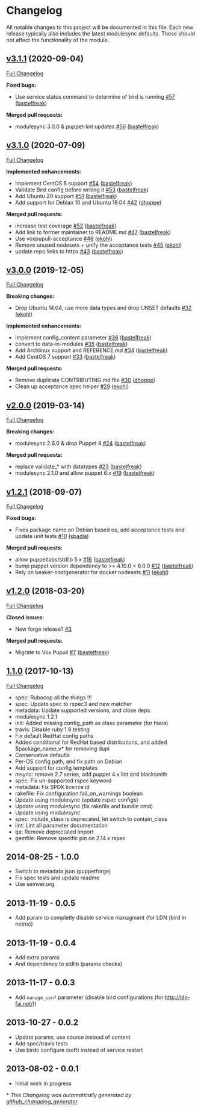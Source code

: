 # Changelog

All notable changes to this project will be documented in this file.
Each new release typically also includes the latest modulesync defaults.
These should not affect the functionality of the module.

## [v3.1.1](https://github.com/voxpupuli/puppet-bird/tree/v3.1.1) (2020-09-04)

[Full Changelog](https://github.com/voxpupuli/puppet-bird/compare/v3.1.0...v3.1.1)

**Fixed bugs:**

- Use service status command to determine of bird is running [\#57](https://github.com/voxpupuli/puppet-bird/pull/57) ([bastelfreak](https://github.com/bastelfreak))

**Merged pull requests:**

- modulesync 3.0.0 & puppet-lint updates [\#56](https://github.com/voxpupuli/puppet-bird/pull/56) ([bastelfreak](https://github.com/bastelfreak))

## [v3.1.0](https://github.com/voxpupuli/puppet-bird/tree/v3.1.0) (2020-07-09)

[Full Changelog](https://github.com/voxpupuli/puppet-bird/compare/v3.0.0...v3.1.0)

**Implemented enhancements:**

- Implement CentOS 6 support [\#54](https://github.com/voxpupuli/puppet-bird/pull/54) ([bastelfreak](https://github.com/bastelfreak))
- Validate Bird config before writing it [\#53](https://github.com/voxpupuli/puppet-bird/pull/53) ([bastelfreak](https://github.com/bastelfreak))
- Add Ubuntu 20 support [\#51](https://github.com/voxpupuli/puppet-bird/pull/51) ([bastelfreak](https://github.com/bastelfreak))
- Add support for Debian 10 and Ubuntu 18.04 [\#42](https://github.com/voxpupuli/puppet-bird/pull/42) ([dhoppe](https://github.com/dhoppe))

**Merged pull requests:**

- increase test coverage [\#52](https://github.com/voxpupuli/puppet-bird/pull/52) ([bastelfreak](https://github.com/bastelfreak))
- Add link to former maintainer to README.md [\#47](https://github.com/voxpupuli/puppet-bird/pull/47) ([bastelfreak](https://github.com/bastelfreak))
- Use voxpupuli-acceptance [\#46](https://github.com/voxpupuli/puppet-bird/pull/46) ([ekohl](https://github.com/ekohl))
- Remove unused nodesets + unify the acceptance tests [\#45](https://github.com/voxpupuli/puppet-bird/pull/45) ([ekohl](https://github.com/ekohl))
- update repo links to https [\#43](https://github.com/voxpupuli/puppet-bird/pull/43) ([bastelfreak](https://github.com/bastelfreak))

## [v3.0.0](https://github.com/voxpupuli/puppet-bird/tree/v3.0.0) (2019-12-05)

[Full Changelog](https://github.com/voxpupuli/puppet-bird/compare/v2.0.0...v3.0.0)

**Breaking changes:**

- Drop Ubuntu 14.04, use more data types and drop UNSET defaults [\#32](https://github.com/voxpupuli/puppet-bird/pull/32) ([ekohl](https://github.com/ekohl))

**Implemented enhancements:**

- Implement config\_content parameter [\#36](https://github.com/voxpupuli/puppet-bird/pull/36) ([bastelfreak](https://github.com/bastelfreak))
- convert to data-in-modules [\#35](https://github.com/voxpupuli/puppet-bird/pull/35) ([bastelfreak](https://github.com/bastelfreak))
- Add Archlinux support and REFERENCE.md [\#34](https://github.com/voxpupuli/puppet-bird/pull/34) ([bastelfreak](https://github.com/bastelfreak))
- Add CentOS 7 support [\#33](https://github.com/voxpupuli/puppet-bird/pull/33) ([bastelfreak](https://github.com/bastelfreak))

**Merged pull requests:**

- Remove duplicate CONTRIBUTING.md file [\#30](https://github.com/voxpupuli/puppet-bird/pull/30) ([dhoppe](https://github.com/dhoppe))
- Clean up acceptance spec helper [\#29](https://github.com/voxpupuli/puppet-bird/pull/29) ([ekohl](https://github.com/ekohl))

## [v2.0.0](https://github.com/voxpupuli/puppet-bird/tree/v2.0.0) (2019-03-14)

[Full Changelog](https://github.com/voxpupuli/puppet-bird/compare/v1.2.1...v2.0.0)

**Breaking changes:**

- modulesync 2.6.0 & drop Puppet 4 [\#24](https://github.com/voxpupuli/puppet-bird/pull/24) ([bastelfreak](https://github.com/bastelfreak))

**Merged pull requests:**

- replace validate\_\* with datatypes [\#23](https://github.com/voxpupuli/puppet-bird/pull/23) ([bastelfreak](https://github.com/bastelfreak))
- modulesync 2.1.0 and allow puppet 6.x [\#19](https://github.com/voxpupuli/puppet-bird/pull/19) ([bastelfreak](https://github.com/bastelfreak))

## [v1.2.1](https://github.com/voxpupuli/puppet-bird/tree/v1.2.1) (2018-09-07)

[Full Changelog](https://github.com/voxpupuli/puppet-bird/compare/v1.2.0...v1.2.1)

**Fixed bugs:**

- Fixes package name on Debian based os, add acceptance tests and update unit tests [\#10](https://github.com/voxpupuli/puppet-bird/pull/10) ([sbadia](https://github.com/sbadia))

**Merged pull requests:**

- allow puppetlabs/stdlib 5.x [\#16](https://github.com/voxpupuli/puppet-bird/pull/16) ([bastelfreak](https://github.com/bastelfreak))
- bump puppet version dependency to \>= 4.10.0 \< 6.0.0 [\#12](https://github.com/voxpupuli/puppet-bird/pull/12) ([bastelfreak](https://github.com/bastelfreak))
- Rely on beaker-hostgenerator for docker nodesets [\#11](https://github.com/voxpupuli/puppet-bird/pull/11) ([ekohl](https://github.com/ekohl))

## [v1.2.0](https://github.com/voxpupuli/puppet-bird/tree/v1.2.0) (2018-03-20)

[Full Changelog](https://github.com/voxpupuli/puppet-bird/compare/1.1.0...v1.2.0)

**Closed issues:**

- New forge release? [\#3](https://github.com/voxpupuli/puppet-bird/issues/3)

**Merged pull requests:**

- Migrate to Vox Pupuli [\#7](https://github.com/voxpupuli/puppet-bird/pull/7) ([bastelfreak](https://github.com/bastelfreak))

## [1.1.0](https://github.com/voxpupuli/puppet-bird/tree/1.1.0) (2017-10-13)

[Full Changelog](https://github.com/voxpupuli/puppet-bird/compare/1.0.0...1.1.0)

* spec: Rubocop all the things !!!
* spec: Update spec to rspec3 and new matcher
* metadata: Update supported versions, and close deps.
* modulesync 1.2.1
* init: Added missing config_path as class parameter (for hiera)
* travis: Disable ruby 1.9 testing
* Fix default RedHat config paths
* Added conditional for RedHat based distributions, and added $package_name_v* for removing dupl
* Conservative defaults
* Per-OS config path, and fix path on Debian
* Add support for config templates
* msync: remove 2.7 series, add puppet 4.x lint and blacksmith
* spec: Fix un-supported rspec keyword
* metadata: Fix SPDX licence id
* rakefile: Fix configuration.fail_on_warnings boolean
* Update using modulesync (update rspec configs)
* Update using modulesync (fix rakefile and bundle cmd)
* Update using modulesync
* spec: include_class is deprecated, let switch to contain_class
* lint: Lint all parameter documentation
* qa: Remove deprectated import
* gemfile: Remove specific pin on 2.14.x rspec

## 2014-08-25 - 1.0.0
* Switch to metadata.json (puppetforge)
* Fix spec tests and update readme
* Use semver.org

## 2013-11-19 - 0.0.5
* Add param to completly disable service managment (for LDN (bird in netns))

## 2013-11-19 - 0.0.4
* Add extra params
* And dependency to stdlib (params checks)

## 2013-11-17 - 0.0.3
* Add `manage_conf` parameter (disable bird configurations (for http://ldn-fai.net/))

## 2013-10-27 - 0.0.2
* Update params, use source instead of content
* Add spec/travis tests
* Use birdc configure (soft) instead of service restart

## 2013-08-02 - 0.0.1
* Initial work in progress


\* *This Changelog was automatically generated by [github_changelog_generator](https://github.com/github-changelog-generator/github-changelog-generator)*
